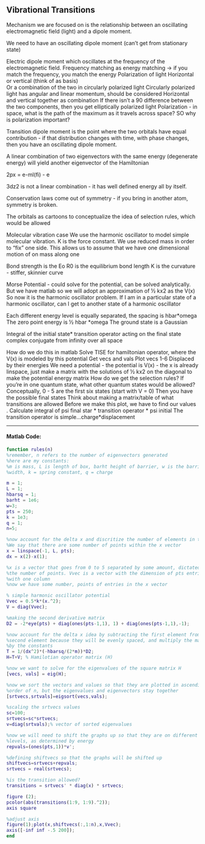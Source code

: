 ## Vibrational Transitions

Mechanism we are focused on is the relationship between an oscillating electromagnetic field (light) and a dipole moment. 

We need to have an oscillating dipole moment (can’t get from stationary state) 
 
Electric dipole moment which oscillates at the frequency of the electromagnetic field. 
Frequency matching as energy matching → if you match the frequency, you match the energy
Polarization of light 
Horizontal or vertical (think of as basis)  
Or a combination of the two in circularly polarized light 
Circularly polarized light has angular and linear momentum, should be considered 
Horizontal and vertical together as combination
If there isn’t a 90 difference between the two components, then you get elliptically polarized light 
Polarization - in space, what is the path of the maximum as it travels across space? 
SO why is polarization important? 

Transition dipole moment is the point where the two orbitals have equal contribution - if that distribution changes with time, with phase changes, then you have an oscillating dipole moment. 

A linear combination of two eigenvectors with the same energy (degenerate energy) will yield another eigenvector of the Hamiltonian 

2px = e-ml(fi) - e

3dz2 is not a linear combination - it has well defined energy all by itself. 

Conservation laws come out of symmetry - if you bring in another atom, symmetry is broken.

The orbitals as cartoons to conceptualize the idea of selection rules, which would be allowed 

Molecular vibration case
We use the harmonic oscillator to model simple molecular vibration. 
K is the force constant. 
We use reduced mass in order to “fix” one side. This allows us to assume that we have one dimensional motion of on mass along one 


Bond strength is the Eo
R0 is the equilibrium bond length 
K is the curvature - stiffer, skinnier curve 

Morse Potential - could solve for the potential, can be solved analytically. 
But we have matlab so we will adopt an approximation of ½ kx2 as the V(x) 
So now it is the harmonic oscillator problem. 
If I am in a particular state of a harmonic oscillator, can I get to another state of a harmonic oscillator 

Each different energy level is equally separated, the spacing is hbar*omega 
The zero point energy is ½ hbar *omega 
The ground state is a Gaussian 

Integral of the initial state* transition operator acting on the final state complex conjugate from infinity over all space

How do we do this in matlab
Solve TISE for hamiltonian operator, where the V(x) is modeled by this potential 
Get vecs and vals
Plot vecs 1-6 
Displaced by their energies 
We need a potential - the potential is V(x) - the x is already linspace, just make a matrix with the solutions of ½ kx2 on the diagonal to make the potential energy matrix 
How do we get the selection rules? 
If you’re in one quantum state, what other quantum states would be allowed? 
Conceptually, 0 - 5 are the first six states (start with V = 0) 
Then you have the possible final states
Think about making a matrix/table of what transitions are allowed 
Before we make this plot, we have to find our values .
Calculate integral of psi final star  * transition operator * psi  initial 
The transition operator is simple...charge*displacement 

---------------
#### Matlab Code: 
```Matlab
function rules(n)
%remember, n refers to the number of eigenvectors generated
%here are my constants: 
%m is mass, L is length of box, barht height of barrier, w is the barrier
%width, k = spring constant, q = charge

m = 1;
L = 1;
hbarsq = 1; 
barht = 1e6;
w=3; 
pts = 250;
k = 1e3;
q = 1;
n=5;

%now account for the delta x and discritize the number of elements in the x vector 
%We say that there are some number of points within the x vector
x = linspace(-1, L, pts);
dx = x(2)-x(1);

%x is a vector that goes from 0 to 5 separated by some amount, dictated by
%the number of points. Vvec is a vector with the dimension of pts entries
%with one column
%now we have some number, points of entries in the x vector

% simple harmonic oscillator potential
Vvec = 0.5*k*(x.^2); 
V = diag(Vvec);

%making the second derivative matrix
D2 = -2*eye(pts) + diag(ones(pts-1,1), 1) + diag(ones(pts-1,1),-1);

%now account for the delta x idea by subtracting the first element from the
%second element because they will be evenly spaced, and multiply the matrix
%by the constants 
T = 1/(dx^2)*(-hbarsq/(2*m))*D2;
H=T+V; % Hamilotian operator matrix (H)

%now we want to solve for the eigenvalues of the square matrix H
[vecs, vals] = eig(H);

%now we sort the vectors and values so that they are plotted in ascending
%order of n, but the eigenvalues and eigenvectors stay together
[srtvecs,srtvals]=eigsort(vecs,vals); 

%scaling the srtvecs values
sc=100;
srtvecs=sc*srtvecs;
v=diag(srtvals);% vector of sorted eigenvalues

%now we will need to shift the graphs up so that they are on different
%levels, as determined by energy
repvals=(ones(pts,1))*v';

%defining shiftvecs so that the graphs will be shifted up
shiftvecs=srtvecs+repvals; 
srtvecs = real(srtvecs);

%is the transition allowed? 
transitions = srtvecs' * diag(x) * srtvecs;

figure (2); 
pcolor(abs(transitions(1:9, 1:9).^2));
axis square

%adjust axis 
figure(1);plot(x,shiftvecs(:,1:n),x,Vvec); 
axis([-inf inf -.5 200]); 
end
```
